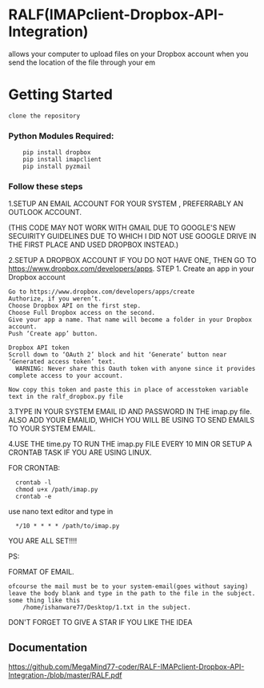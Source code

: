 # RALF(IMAPclient-Dropbox-API-Integration)
allows your computer to upload files on your Dropbox account when you send the location of the file through your em

# Getting Started #

    clone the repository
    
    
   ### Python Modules Required: ###


        pip install dropbox 
        pip install imapclient 
        pip install pyzmail
        
   ### Follow these steps ###

1.SETUP AN EMAIL ACCOUNT FOR YOUR SYSTEM , PREFERRABLY AN OUTLOOK ACCOUNT.

(THIS CODE MAY NOT WORK WITH GMAIL DUE TO GOOGLE'S NEW SECUIRITY GUIDELINES DUE TO WHICH I DID NOT USE GOOGLE DRIVE IN THE FIRST PLACE AND USED DROPBOX INSTEAD.)

2.SETUP A DROPBOX ACCOUNT IF YOU DO NOT HAVE ONE, THEN GO TO https://www.dropbox.com/developers/apps.
   STEP 1.  Create an app in your Dropbox account

    Go to https://www.dropbox.com/developers/apps/create
    Authorize, if you weren’t.
    Choose Dropbox API on the first step.
    Choose Full Dropbox access on the second.
    Give your app a name. That name will become a folder in your Dropbox account.
    Push ‘Create app’ button.

    Dropbox API token
    Scroll down to ‘OAuth 2’ block and hit ‘Generate’ button near ‘Generated access token’ text.
      WARNING: Never share this Oauth token with anyone since it provides complete access to your account.
      
    Now copy this token and paste this in place of accesstoken variable text in the ralf_dropbox.py file 
    
3.TYPE IN YOUR SYSTEM EMAIL ID AND PASSWORD IN THE imap.py file.
  ALSO ADD YOUR EMAILID, WHICH YOU WILL BE USING TO SEND EMAILS TO YOUR SYSTEM EMAIL.

4.USE THE time.py TO RUN THE imap.py FILE EVERY 10 MIN OR SETUP A CRONTAB TASK IF YOU ARE USING LINUX.
  
  FOR CRONTAB:
  
      crontab -l
      chmod u+x /path/imap.py
      crontab -e
 use nano text editor and type in 
 
      */10 * * * * /path/to/imap.py
      
      
 
 
 YOU ARE ALL SET!!!!
 
 PS:
 
 FORMAT OF EMAIL.
 
    ofcourse the mail must be to your system-email(goes without saying)
    leave the body blank and type in the path to the file in the subject.
    some thing like this 
        /home/ishanware77/Desktop/1.txt in the subject.
        
        
        
        
  DON'T FORGET TO GIVE A STAR IF YOU LIKE THE IDEA
  
  ## Documentation ##
  https://github.com/MegaMind77-coder/RALF-IMAPclient-Dropbox-API-Integration-/blob/master/RALF.pdf
